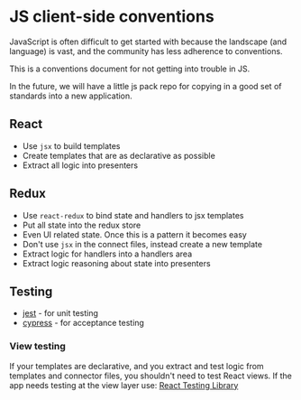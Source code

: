 # JS client-side conventions

JavaScript is often difficult to get started with because the landscape (and
language) is vast, and the community has less adherence to conventions.

This is a conventions document for not getting into trouble in JS.

In the future, we will have a little js pack repo for copying in a good set
of standards into a new application.

## React

* Use `jsx` to build templates
* Create templates that are as declarative as possible
* Extract all logic into presenters

## Redux

* Use `react-redux` to bind state and handlers to jsx templates
* Put all state into the redux store
* Even UI related state. Once this is a pattern it becomes easy
* Don't use `jsx` in the connect files, instead create a new template
* Extract logic for handlers into a handlers area
* Extract logic reasoning about state into presenters

## Testing

* [jest](https://jestjs.io/) - for unit testing
* [cypress](https://www.cypress.io/) - for acceptance testing

### View testing

If your templates are declarative, and you extract and test logic from templates
and connector files, you shouldn't need to test React views. If the app needs
testing at the view layer use: [React Testing Library](https://testing-library.com/docs/react-testing-library/intro/)
